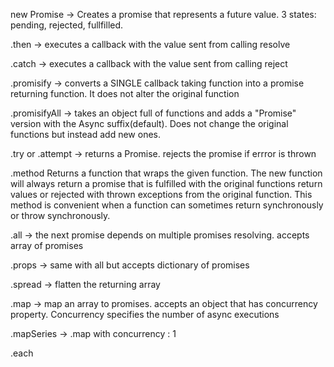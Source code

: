 new Promise
  -> Creates a promise that represents a future value. 3 states: pending, rejected, fullfilled.


.then
  -> executes a callback with the value sent from calling resolve

.catch
  -> executes a callback with the value sent from calling reject

.promisify
  -> converts a SINGLE callback taking function into a promise returning function. It does not alter the original function

.promisifyAll
  -> takes an object full of functions and adds a "Promise" version with the Async suffix(default). Does not change the original functions but instead add new ones.

.try or .attempt
  -> returns a Promise. rejects the promise if errror is thrown



.method
Returns a function that wraps the given function. The new function will always return a promise that is fulfilled with the original functions return values or rejected with thrown exceptions from the original function. This method is convenient when a function can sometimes return synchronously or throw synchronously.

.all
  -> the next promise depends on multiple promises resolving. accepts array of promises

.props
  -> same with all but accepts dictionary of promises


.spread
  -> flatten the returning array

.map
  -> map an array to promises. accepts an object that has concurrency property. Concurrency specifies the number of async executions

.mapSeries
-> .map with concurrency : 1

.each
